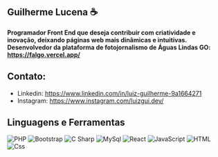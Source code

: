 ## Guilherme Lucena ☕
  **Programador Front End que deseja contribuir com criatividade e inovação, deixando páginas
  web mais dinâmicas e intuitivas.<br> Desenvolvedor da plataforma de fotojornalismo de Águas Lindas GO: https://falgo.vercel.app/**
  
  ## Contato:
  * Linkedin: https://www.linkedin.com/in/luiz-guilherme-9a1664271
  * Instagram: https://www.instagram.com/luizgui.dev/

## Linguagens e Ferramentas
<p>
  <img alt="PHP" src="https://img.shields.io/badge/Php-777BB4?logo=php&logoColor=white&style=for-the-badge" />
  <img alt="Bootstrap" src="https://img.shields.io/badge/bootstrap-8A2BE2?logo=bootstrap&logoColor=white&style=for-the-badge" />
  <img alt="C Sharp" src="https://img.shields.io/badge/C%23-239120?logo=c-sharp&logoColor=white&style=for-the-badge" />
  <img alt="MySql" src="https://img.shields.io/badge/MySQL-4479A1?logo=mysql&logoColor=white&style=for-the-badge" />
  <img alt="React" src="https://img.shields.io/badge/React-007396?logo=react&logoColor=white&style=for-the-badge" />
  <img alt="JavaScript" src="https://img.shields.io/badge/JavaScript-F7DF1E?logo=javascript&logoColor=white&style=for-the-badge" />
  <img alt="HTML" src="https://img.shields.io/badge/HTML-E34F26?logo=html5&logoColor=white&style=for-the-badge" />
  <img alt="Css" src="https://img.shields.io/badge/CSS-1572B6?logo=css3&logoColor=white&style=for-the-badge" />
</p>
